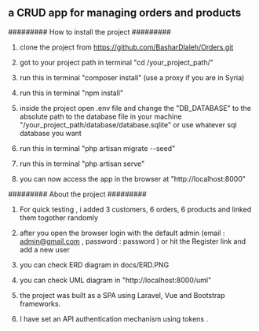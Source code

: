 ## a CRUD app for managing orders and products

######### How to install the project #########

1. clone the project from https://github.com/BasharDlaleh/Orders.git

2. got to your project path in terminal "cd /your_project_path/" 

3. run this in terminal "composer install"  (use a proxy if you are in Syria)

4. run this in terminal "npm install"

5. inside the project open .env file and change the "DB_DATABASE" to the absolute path to the database file in your machine "/your_project_path/database/database.sqlite" or use whatever sql database you want

6. run this in terminal "php artisan migrate --seed"

7. run this in terminal "php artisan serve"

8. you can now access the app in the browser at "http://localhost:8000"


######### About the project #########

1. For quick testing , i added 3 customers, 6 orders, 6 products and linked them togother randomly

2. after you open the browser login with the default admin (email : admin@gmail.com , password : password ) or hit the Register link and add a new user  

3. you can check ERD diagram in docs/ERD.PNG

4. you can check UML diagram in "http://localhost:8000/uml"

5. the project was built as a SPA using Laravel, Vue and Bootstrap frameworks.

6. I have set an API authentication mechanism using tokens . 

